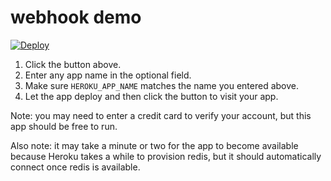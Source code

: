# webhook demo

[![Deploy](https://www.herokucdn.com/deploy/button.svg)](https://heroku.com/deploy?template=https://github.com/rafflecopter/webhook-demo/tree/master)

1. Click the button above.
2. Enter any app name in the optional field.
3. Make sure `HEROKU_APP_NAME` matches the name you entered above.
4. Let the app deploy and then click the button to visit your app.

Note: you may need to enter a credit card to verify your account, but this app should be free to run.

Also note: it may take a minute or two for the app to become available because Heroku takes a while to provision redis, but it should automatically connect once redis is available.
